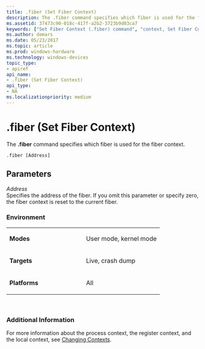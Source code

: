```yaml
---
title: .fiber (Set Fiber Context)
description: The .fiber command specifies which fiber is used for the fiber context.
ms.assetid: 37473c90-018c-417f-a2b2-3723b9d03ca7
keywords: ["Set Fiber Context (.fiber) command", "context, Set Fiber Context (.fiber) command", "fibers", ".fiber (Set Fiber Context) Windows Debugging"]
ms.author: domars
ms.date: 05/23/2017
ms.topic: article
ms.prod: windows-hardware
ms.technology: windows-devices
topic_type:
- apiref
api_name:
- .fiber (Set Fiber Context)
api_type:
- NA
ms.localizationpriority: medium
---
```


# .fiber (Set Fiber Context)


The **.fiber** command specifies which fiber is used for the fiber context.

```
.fiber [Address]
```

## <span id="ddk_meta_set_fiber_context_dbg"></span><span id="DDK_META_SET_FIBER_CONTEXT_DBG"></span>Parameters


<span id="_______Address______"></span><span id="_______address______"></span><span id="_______ADDRESS______"></span> *Address*   
Specifies the address of the fiber. If you omit this parameter or specify zero, the fiber context is reset to the current fiber.

### <span id="Environment"></span><span id="environment"></span><span id="ENVIRONMENT"></span>Environment

<table>
<colgroup>
<col width="50%" />
<col width="50%" />
</colgroup>
<tbody>
<tr class="odd">
<td align="left"><p><strong>Modes</strong></p></td>
<td align="left"><p>User mode, kernel mode</p></td>
</tr>
<tr class="even">
<td align="left"><p><strong>Targets</strong></p></td>
<td align="left"><p>Live, crash dump</p></td>
</tr>
<tr class="odd">
<td align="left"><p><strong>Platforms</strong></p></td>
<td align="left"><p>All</p></td>
</tr>
</tbody>
</table>

 

### <span id="Additional_Information"></span><span id="additional_information"></span><span id="ADDITIONAL_INFORMATION"></span>Additional Information

For more information about the process context, the register context, and the local context, see [Changing Contexts](changing-contexts.md).

 

 





